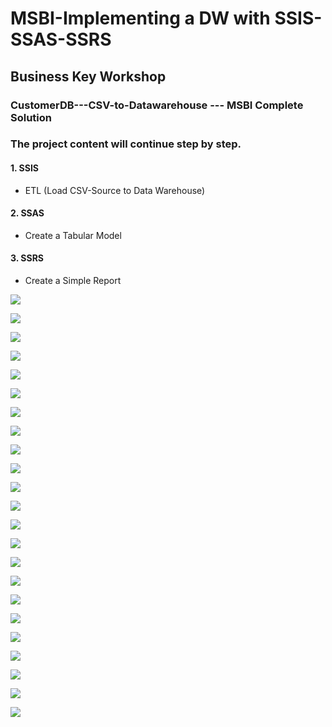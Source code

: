 # MSBI-Implementing a DW with SSIS-SSAS-SSRS
## Business Key Workshop
### CustomerDB---CSV-to-Datawarehouse --- MSBI Complete Solution

### The project content will continue step by step.
#### 1. SSIS
  * ETL (Load CSV-Source to Data Warehouse)
#### 2. SSAS
  * Create a Tabular Model
#### 3. SSRS
  * Create a Simple Report

![](https://github.com/skrbyrm/MSBI-Practise-Solution-SSIS/blob/master/Data/img/1.CotrolFlow-ForEachLoop.PNG)

![](https://github.com/skrbyrm/MSBI-Practise-Solution-SSIS/blob/master/Data/img/2.DataFlow-ConditionalSplit-Lookup-DataConversion.PNG)

![](https://github.com/skrbyrm/MSBI-Practise-Solution-SSIS/blob/master/Data/img/3.Variable.PNG)

![](https://github.com/skrbyrm/MSBI-Practise-Solution-SSIS/blob/master/Data/img/4.Parameter.PNG)

![](https://github.com/skrbyrm/MSBI-Practise-Solution-SSIS/blob/master/Data/img/5.ForeachLoopEdiitor.PNG)

![](https://github.com/skrbyrm/MSBI-Practise-Solution-SSIS/blob/master/Data/img/5.Foreach-SetVariableMapping.PNG)

![](https://github.com/skrbyrm/MSBI-Practise-Solution-SSIS/blob/master/Data/img/6.SCD.PNG)

![](https://github.com/skrbyrm/MSBI-Practise-Solution-SSIS/blob/master/Data/img/6.SequenceC.PNG)

![](https://github.com/skrbyrm/MSBI-Practise-Solution-SSIS/blob/master/Data/img/7.DeploySSISPackage.PNG)

![](https://github.com/skrbyrm/MSBI-Practise-Solution-SSIS/blob/master/Data/img/8.DeployReview.PNG)

![](https://github.com/skrbyrm/MSBI-Practise-Solution-SSIS/blob/master/Data/img/9.DeployResult.PNG)

![](https://github.com/skrbyrm/MSBI-Practise-Solution-SSIS/blob/master/Data/img/11.SetDimensions-Fact-Star%20Schema.PNG)

![](https://github.com/skrbyrm/MSBI-Practise-Solution-SSIS/blob/master/Data/img/10.CreateCube.PNG)

![](https://github.com/skrbyrm/MSBI-Practise-Solution-SSIS/blob/master/Data/img/12.DimTimeGenerate1.png)

![](https://github.com/skrbyrm/MSBI-Practise-Solution-SSIS/blob/master/Data/img/12.DefineTimePeriod.PNG)

![](https://github.com/skrbyrm/MSBI-Practise-Solution-SSIS/blob/master/Data/img/12.DimTimeGenSchema.png)

![](https://github.com/skrbyrm/MSBI-Practise-Solution-SSIS/blob/master/Data/img/13.ExcelDisplay.PNG)

![](https://github.com/skrbyrm/MSBI-Practise-Solution-SSIS/blob/master/Data/img/14.SSAS-Browser.PNG)

![](https://github.com/skrbyrm/MSBI-Practise-Solution-SSIS/blob/master/Data/img/15.CreateSSRSreport.png)

![](https://github.com/skrbyrm/MSBI-Practise-Solution-SSIS/blob/master/Data/img/15.CreateSSRSreport2.PNG)

![](https://github.com/skrbyrm/MSBI-Practise-Solution-SSIS/blob/master/Data/img/15.CreateSSRSreportQueryDesigner.PNG)

![](https://github.com/skrbyrm/MSBI-Practise-Solution-SSIS/blob/master/Data/img/15.SSRSreportDesign.PNG)

![](https://github.com/skrbyrm/MSBI-Practise-Solution-SSIS/blob/master/Data/img/16.SSAS-Hierarchical-Dimension.PNG)
